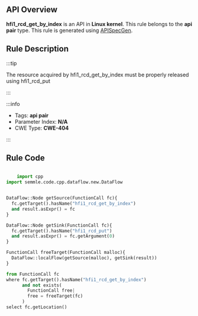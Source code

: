 ---
---


## API Overview
**hfi1_rcd_get_by_index** is an API in **Linux kernel**. This rule belongs to the **api pair** type. This rule is generated using [APISpecGen](../../tools/APISpecGen).
## Rule Description

:::tip

The resource acquired by hfi1_rcd_get_by_index must be properly released using hfi1_rcd_put

:::

:::info

- Tags: **api pair**
- Parameter Index: **N/A**
- CWE Type: **CWE-404**

:::

## Rule Code
```python

    import cpp
import semmle.code.cpp.dataflow.new.DataFlow


DataFlow::Node getSource(FunctionCall fc){
  fc.getTarget().hasName("hfi1_rcd_get_by_index")
  and result.asExpr() = fc
}

DataFlow::Node getSink(FunctionCall fc){
  fc.getTarget().hasName("hfi1_rcd_put")
  and result.asExpr() = fc.getArgument(0)
}

FunctionCall freeTarget(FunctionCall malloc){
  DataFlow::localFlow(getSource(malloc), getSink(result))
}

from FunctionCall fc
where fc.getTarget().hasName("hfi1_rcd_get_by_index")
      and not exists(
        FunctionCall free| 
        free = freeTarget(fc)
      )
select fc.getLocation()

    
```